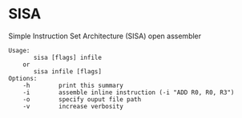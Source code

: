 # SISA
Simple Instruction Set Architecture (SISA) open assembler

```
Usage:  
       sisa [flags] infile
    or
       sisa infile [flags]  
Options:
    -h        print this summary
    -i        assemble inline instruction (-i "ADD R0, R0, R3")
    -o        specify ouput file path
    -v        increase verbosity
```
